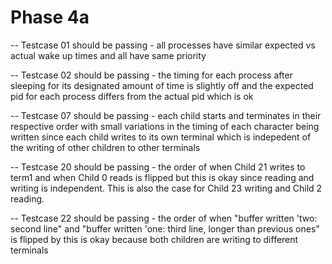 # Phase 4a

-- Testcase 01 should be passing - all processes have similar expected vs actual wake up times and all have same priority

-- Testcase 02 should be passing - the timing for each process after sleeping for its designated amount of time is slightly off and the expected pid for each process differs from the actual pid which is ok

-- Testcase 07 should be passing - each child starts and terminates in their respective order with small variations in the timing of each character being written since each child writes to its own terminal which is indepedent of the writing of other children to other terminals 

-- Testcase 20 should be passing - the order of when Child 21 writes to term1 and when Child 0 reads is flipped but this is okay since reading and writing is independent. This is also the case for Child 23 writing and Child 2 reading.

-- Testcase 22 should be passing - the order of when "buffer written 'two: second line" and  "buffer written 'one: third line, longer than previous ones" is flipped by this is okay because both children are writing to different terminals 










